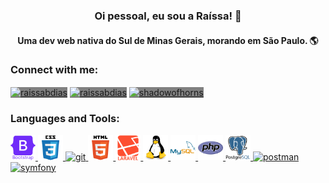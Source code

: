 <h3 align="center">Oi pessoal, eu sou a Raíssa! 🖤</h3>
<h4 align="center">Uma dev web nativa do Sul de Minas Gerais, morando em São Paulo. 🌎</h4>

<h3 align="left">Connect with me:</h3>
<p align="left">
<a href="https://linkedin.com/in/raissabdias" target="blank"><img align="center" src="https://cdn.jsdelivr.net/npm/simple-icons@3.0.1/icons/linkedin.svg" alt="raissabdias" height="30" width="40" style="background-color: grey" /></a>
<a href="https://fb.com/raissabdias" target="blank"><img align="center" src="https://cdn.jsdelivr.net/npm/simple-icons@3.0.1/icons/facebook.svg" alt="raissabdias" height="30" width="40" style="background-color: grey" /></a>
<a href="https://instagram.com/shadowofhorns" target="blank"><img align="center" src="https://cdn.jsdelivr.net/npm/simple-icons@3.0.1/icons/instagram.svg" alt="shadowofhorns" height="30" width="40" style="background-color: grey" /></a>
</p>

<h3 align="left">Languages and Tools:</h3>
<p align="left"> <a href="https://getbootstrap.com" target="_blank"> <img src="https://raw.githubusercontent.com/devicons/devicon/master/icons/bootstrap/bootstrap-plain-wordmark.svg" alt="bootstrap" width="40" height="40"/> </a> <a href="https://www.w3schools.com/css/" target="_blank"> <img src="https://raw.githubusercontent.com/devicons/devicon/master/icons/css3/css3-original-wordmark.svg" alt="css3" width="40" height="40"/> </a> <a href="https://git-scm.com/" target="_blank"> <img src="https://www.vectorlogo.zone/logos/git-scm/git-scm-icon.svg" alt="git" width="40" height="40"/> </a> <a href="https://www.w3.org/html/" target="_blank"> <img src="https://raw.githubusercontent.com/devicons/devicon/master/icons/html5/html5-original-wordmark.svg" alt="html5" width="40" height="40"/> </a> <a href="https://laravel.com/" target="_blank"> <img src="https://raw.githubusercontent.com/devicons/devicon/master/icons/laravel/laravel-plain-wordmark.svg" alt="laravel" width="40" height="40"/> </a> <a href="https://www.linux.org/" target="_blank"> <img src="https://raw.githubusercontent.com/devicons/devicon/master/icons/linux/linux-original.svg" alt="linux" width="40" height="40"/> </a> <a href="https://www.mysql.com/" target="_blank"> <img src="https://raw.githubusercontent.com/devicons/devicon/master/icons/mysql/mysql-original-wordmark.svg" alt="mysql" width="40" height="40"/> </a> <a href="https://www.php.net" target="_blank"> <img src="https://raw.githubusercontent.com/devicons/devicon/master/icons/php/php-original.svg" alt="php" width="40" height="40"/> </a> <a href="https://www.postgresql.org" target="_blank"> <img src="https://raw.githubusercontent.com/devicons/devicon/master/icons/postgresql/postgresql-original-wordmark.svg" alt="postgresql" width="40" height="40"/> </a> <a href="https://postman.com" target="_blank"> <img src="https://www.vectorlogo.zone/logos/getpostman/getpostman-icon.svg" alt="postman" width="40" height="40"/> </a> <a href="https://symfony.com" target="_blank"> <img src="https://symfony.com/logos/symfony_black_03.svg" alt="symfony" width="40" height="40"/> </a> </p>

